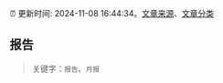 :alarm_clock: 更新时间: 2024-11-08 16:44:34。[文章来源](/README.md)、[文章分类](/TAGS.md)

## 报告


> 关键字：`报告`、`月报`



